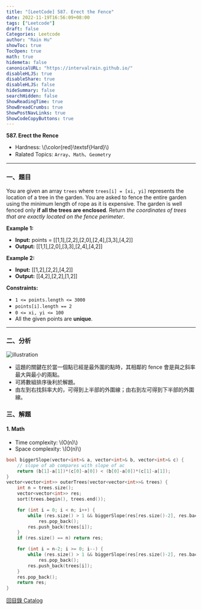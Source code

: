 ```yaml
---
title: "[LeetCode] 587. Erect the Fence"
date: 2022-11-19T16:56:09+08:00
tags: ["Leetcode"]
draft: false
Categories: Leetcode
author: "Rain Hu"
showToc: true
TocOpen: true
math: true
hidemeta: false
canonicalURL: "https://intervalrain.github.io/"
disableHLJS: true
disableShare: true
disableHLJS: false
hideSummary: false
searchHidden: false
ShowReadingTime: true
ShowBreadCrumbs: true
ShowPostNavLinks: true
ShowCodeCopyButtons: true
---
```

**587. Erect the Rence**
+ Hardness: \\(\color{red}\textsf{Hard}\\)
+ Ralated Topics: `Array`、`Math`、`Geometry`
---
### 一、題目
You are given an array `trees` where `trees[i] = [xi, yi]` represents the location of a tree in the garden.
You are asked to fence the entire garden using the minimum length of rope as it is expensive. The garden is well fenced only **if all the trees are enclosed**.
Return *the coordinates of trees that are exactly located on the fence perimeter*.

**Example 1:**  
+ **Input:** points = [[1,1],[2,2],[2,0],[2,4],[3,3],[4,2]]
+ **Output:** [[1,1],[2,0],[3,3],[2,4],[4,2]]

**Example 2:**
+ **Input:** [[1,2],[2,2],[4,2]]
+ **Output:** [[4,2],[2,2],[1,2]]

**Constraints:**
+ `1 <= points.length <= 3000`
+ `points[i].length == 2`
+ `0 <= xi, yi <= 100`
+ All the given points are **unique**.

---

### 二、分析
![illustration](https://assets.leetcode.com/users/images/868b5af3-f687-4833-94a3-3d350964fe6d_1630872933.6195335.gif)
+ 這題的關鍵在於當一個點已經是最外圍的點時，其相鄰的 fence 會是與之斜率最大與最小的兩點。
+ 可將數組排序後利於解題。
+ 由左到右找斜率大的，可得到上半部的外圍線；由右到左可得到下半部的外圍線。

### 三、解題
#### 1. Math
+ Time complexity: \\(O(n)\\)
+ Space complexity: \\(O(n)\\)
```C++
bool biggerSlope(vector<int>& a, vector<int>& b, vector<int>& c) {
    // slope of ab compares with slope of ac
    return (b[1]-a[1])*(c[0]-a[0]) < (b[0]-a[0])*(c[1]-a[1]);
}
vector<vector<int>> outerTrees(vector<vector<int>>& trees) {
    int n = trees.size();
    vector<vector<int>> res;
    sort(trees.begin(), trees.end());

    for (int i = 0; i < n; i++) {
        while (res.size() > 1 && biggerSlope(res[res.size()-2], res.back(), trees[i]))
            res.pop_back();
        res.push_back(trees[i]);
    }
    if (res.size() == n) return res;

    for (int i = n-2; i >= 0; i--) {
        while (res.size() > 1 && biggerSlope(res[res.size()-2], res.back(), trees[i]))
            res.pop_back();
        res.push_back(trees[i]);           
    }
    res.pop_back();
    return res;
}
```
[回目錄 Catalog](/posts/leetcode)